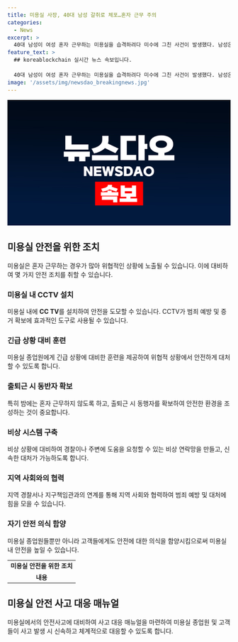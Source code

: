 ```yaml
---
title: 미용실 사장, 40대 남성 갈취로 체포…혼자 근무 주의
categories:
  - News
excerpt: >
  40대 남성이 여성 혼자 근무하는 미용실을 습격하려다 미수에 그친 사건이 발생했다. 남성은 흉기를 들고 미용실에 침입하려다 미용실 업주에게 발각되어 경찰에 체포됐으며, 사건은 미용실 CCTV를 통해 밝혀졌다. 경찰은 사건 경위를 조사 중이며, 남성은 "생활고 때문에"라는 이유로 범행을 시도했다고 진술했다. 여성 혼자 근무하는 업체에서의 안전 문제와 함께 사건의 경위에 대한 교차 조명이 이어질 전망이다.
feature_text: >
  ## koreablockchain 실시간 뉴스 속보입니다.

  40대 남성이 여성 혼자 근무하는 미용실을 습격하려다 미수에 그친 사건이 발생했다. 남성은 흉기를 들고 미용실에 침입하려다 미용실 업주에게 발각되어 경찰에 체포됐으며, 사건은 미용실 CCTV를 통해 밝혀졌다. 경찰은 사건 경위를 조사 중이며, 남성은 "생활고 때문에"라는 이유로 범행을 시도했다고 진술했다. 여성 혼자 근무하는 업체에서의 안전 문제와 함께 사건의 경위에 대한 교차 조명이 이어질 전망이다.
image: '/assets/img/newsdao_breakingnews.jpg'
---
```


<p><img src="/assets/img/newsdao_breakingnews.jpg" alt="koreablockchain 속보" /></p>

<h2 data-ke-size="size26">미용실 안전을 위한 조치</h2>

<p data-ke-size="size16">미용실은 혼자 근무하는 경우가 많아 위협적인 상황에 노출될 수 있습니다. 이에 대비하여 몇 가지 안전 조치를 취할 수 있습니다.</p>

<h3>미용실 내 CCTV 설치</h3>

<p data-ke-size="size16">미용실 내에 <b>CC TV</b>를 설치하여 안전을 도모할 수 있습니다. CCTV가 범죄 예방 및 증거 확보에 효과적인 도구로 사용될 수 있습니다.</p>

<h3>긴급 상황 대비 훈련</h3>

<p data-ke-size="size16">미용실 종업원에게 긴급 상황에 대비한 훈련을 제공하여 위협적 상황에서 안전하게 대처할 수 있도록 합니다.</p>

<h3>출퇴근 시 동반자 확보</h3>

<p data-ke-size="size16">특히 밤에는 혼자 근무하지 않도록 하고, 출퇴근 시 동행자를 확보하여 안전한 환경을 조성하는 것이 중요합니다.</p>

<h3>비상 시스템 구축</h3>

<p data-ke-size="size16">비상 상황에 대비하여 경찰이나 주변에 도움을 요청할 수 있는 비상 연락망을 만들고, 신속한 대처가 가능하도록 합니다.</p>

<h3>지역 사회와의 협력</h3>

<p data-ke-size="size16">지역 경찰서나 지구책임관과의 연계를 통해 지역 사회와 협력하여 범죄 예방 및 대처에 힘을 모을 수 있습니다.</p>

<h3>자기 안전 의식 함양</h3>

<p data-ke-size="size16">미용실 종업원들뿐만 아니라 고객들에게도 안전에 대한 의식을 함양시킴으로써 미용실 내 안전을 높일 수 있습니다.</p>

<table>
    <tbody>
        <tr>
            <td style="text-align: center; height: 17px;"><b>미용실 안전을 위한 조치</b></td>
        </tr>
        <tr>
            <td style="text-align: center; height: 17px;"><b>내용</b></td>
        </tr>
    </tbody>
</table>

<h2 data-ke-size="size26">미용실 안전 사고 대응 매뉴얼</h2>

<p data-ke-size="size16">미용실에서의 안전사고에 대비하여 사고 대응 매뉴얼을 마련하여 미용실 종업원 및 고객들이 사고 발생 시 신속하고 체계적으로 대응할 수 있도록 합니다.</p>

